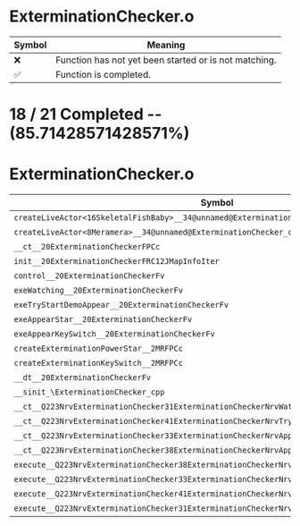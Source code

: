 # ExterminationChecker.o
| Symbol | Meaning 
| ------------- | ------------- 
| :x: | Function has not yet been started or is not matching. 
| :white_check_mark: | Function is completed. 


# 18 / 21 Completed -- (85.71428571428571%)
# ExterminationChecker.o
| Symbol | Decompiled? |
| ------------- | ------------- |
| `createLiveActor<16SkeletalFishBaby>__34@unnamed@ExterminationChecker_cpp@FPCc_P9LiveActor` | :x: |
| `createLiveActor<8Meramera>__34@unnamed@ExterminationChecker_cpp@FPCc_P9LiveActor` | :x: |
| `__ct__20ExterminationCheckerFPCc` | :white_check_mark: |
| `init__20ExterminationCheckerFRC12JMapInfoIter` | :x: |
| `control__20ExterminationCheckerFv` | :white_check_mark: |
| `exeWatching__20ExterminationCheckerFv` | :white_check_mark: |
| `exeTryStartDemoAppear__20ExterminationCheckerFv` | :white_check_mark: |
| `exeAppearStar__20ExterminationCheckerFv` | :white_check_mark: |
| `exeAppearKeySwitch__20ExterminationCheckerFv` | :white_check_mark: |
| `createExterminationPowerStar__2MRFPCc` | :white_check_mark: |
| `createExterminationKeySwitch__2MRFPCc` | :white_check_mark: |
| `__dt__20ExterminationCheckerFv` | :white_check_mark: |
| `__sinit_\ExterminationChecker_cpp` | :white_check_mark: |
| `__ct__Q223NrvExterminationChecker31ExterminationCheckerNrvWatchingFv` | :white_check_mark: |
| `__ct__Q223NrvExterminationChecker41ExterminationCheckerNrvTryStartDemoAppearFv` | :white_check_mark: |
| `__ct__Q223NrvExterminationChecker33ExterminationCheckerNrvAppearStarFv` | :white_check_mark: |
| `__ct__Q223NrvExterminationChecker38ExterminationCheckerNrvAppearKeySwitchFv` | :white_check_mark: |
| `execute__Q223NrvExterminationChecker38ExterminationCheckerNrvAppearKeySwitchCFP5Spine` | :white_check_mark: |
| `execute__Q223NrvExterminationChecker33ExterminationCheckerNrvAppearStarCFP5Spine` | :white_check_mark: |
| `execute__Q223NrvExterminationChecker41ExterminationCheckerNrvTryStartDemoAppearCFP5Spine` | :white_check_mark: |
| `execute__Q223NrvExterminationChecker31ExterminationCheckerNrvWatchingCFP5Spine` | :white_check_mark: |
